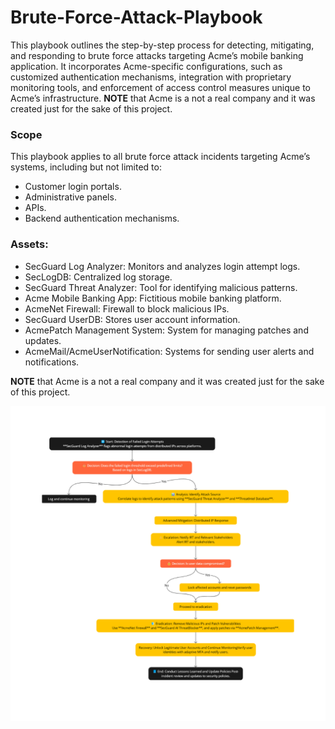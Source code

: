 # Brute-Force-Attack-Playbook
This playbook outlines the step-by-step process for detecting, mitigating, and responding to brute force attacks targeting Acme’s mobile banking application.
It incorporates Acme-specific configurations, such as customized authentication mechanisms, integration with proprietary monitoring tools, and enforcement of access control measures unique to Acme’s infrastructure. 
**NOTE** that Acme is a not a real company and it was created just for the sake of this project.

### Scope
This playbook applies to all brute force attack incidents targeting Acme’s systems, including but not limited to:
- Customer login portals.
- Administrative panels.
- APIs.
- Backend authentication mechanisms.

### Assets:
- SecGuard Log Analyzer: Monitors and analyzes login attempt logs.
- SecLogDB: Centralized log storage.
- SecGuard Threat Analyzer: Tool for identifying malicious patterns.
- Acme Mobile Banking App: Fictitious mobile banking platform.
- AcmeNet Firewall: Firewall to block malicious IPs.
- SecGuard UserDB: Stores user account information.
- AcmePatch Management System: System for managing patches and updates.
- AcmeMail/AcmeUserNotification: Systems for sending user alerts and notifications.

**NOTE** that Acme is a not a real company and it was created just for the sake of this project.

![Brute force playbook](Brute_force_Playbook.png)



